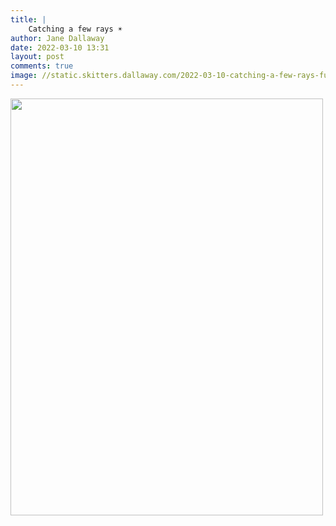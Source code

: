 ```yaml
---
title: |
    Catching a few rays ☀️
author: Jane Dallaway
date: 2022-03-10 13:31
layout: post
comments: true
image: //static.skitters.dallaway.com/2022-03-10-catching-a-few-rays-fullsize-0.jpeg
---
```


<a href="//static.skitters.dallaway.com/2022-03-10-catching-a-few-rays-fullsize-0.jpeg"><img src="//static.skitters.dallaway.com/2022-03-10-catching-a-few-rays-thumb-0.jpeg" width="500" height="667"></a>



